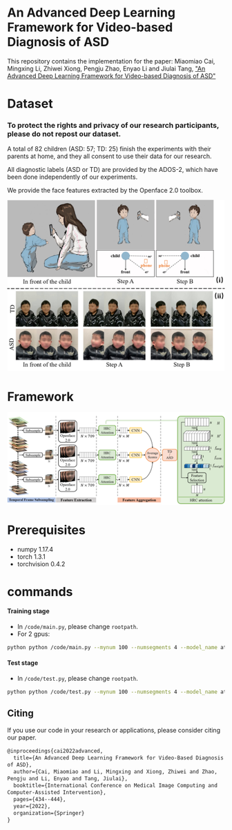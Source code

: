 # An Advanced Deep Learning Framework for Video-based Diagnosis of ASD
This repository contains the implementation for the paper:
Miaomiao Cai, Mingxing Li, Zhiwei Xiong, Pengju Zhao, Enyao Li and Jiulai Tang, ["An Advanced Deep Learning Framework for Video-based Diagnosis of ASD"](https://link.springer.com/chapter/10.1007/978-3-031-16440-8_42)

# Dataset
### To protect the rights and privacy of our research participants, please do not repost our dataset.

A total of 82 children (ASD: 57; TD: 25) finish the experiments with their parents at home, and they all consent to use their data for our research.

All diagnostic labels (ASD or TD) are provided by the ADOS-2, which have been done independently of our experiments. 

We provide the face features extracted by the Openface 2.0 toolbox.

![dataset](https://github.com/xiaotaiyangcmm/DASD/blob/main/figure/dataset.png)

# Framework
![framework](https://github.com/xiaotaiyangcmm/DASD/blob/main/figure/pipeline.png)

# Prerequisites
- numpy            1.17.4 
- torch            1.3.1
- torchvision      0.4.2   

# commands
#### Training stage
- In `/code/main.py`, please change `rootpath`. 
- For 2 gpus:
```sh
python python /code/main.py --mynum 100 --numsegments 4 --model_name attention
```
#### Test stage
- In `/code/test.py`, please change `rootpath`. 
```sh
python python /code/test.py --mynum 100 --numsegments 4 --model_name attention
```


## Citing

If you use our code in your research or applications, please consider citing our paper.

```
@inproceedings{cai2022advanced,
  title={An Advanced Deep Learning Framework for Video-Based Diagnosis of ASD},
  author={Cai, Miaomiao and Li, Mingxing and Xiong, Zhiwei and Zhao, Pengju and Li, Enyao and Tang, Jiulai},
  booktitle={International Conference on Medical Image Computing and Computer-Assisted Intervention},
  pages={434--444},
  year={2022},
  organization={Springer}
}
```
